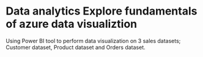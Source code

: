 # Data analytics Explore fundamentals of azure data visualiztion
 Using Power BI tool to perform data visualization on 3 sales datasets; Customer dataset, Product dataset and Orders dataset.
